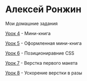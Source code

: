 # Алексей Ронжин
Мои домашние задания

[Урок 4](Dux-gif.github.io/lesson_4/ "Мини-книга") - Мини-книга

[Урок 5](Dux-gif.github.io/lesson_5/ "Оформленная мини-книга") - Оформленная мини-книга

[Урок 6](Dux-gif.github.io/lesson_6/ "Позициониравние CSS") - Позициониравние CSS

[Урок 7](Dux-gif.github.io/lesson_7/src/ "Верстка первого макета") - Верстка первого макета

[Урок 8](Dux-gif.github.io/lesson_8/MyProject/src/ "Ускорение верстки в разы") - Ускорение верстки в разы
